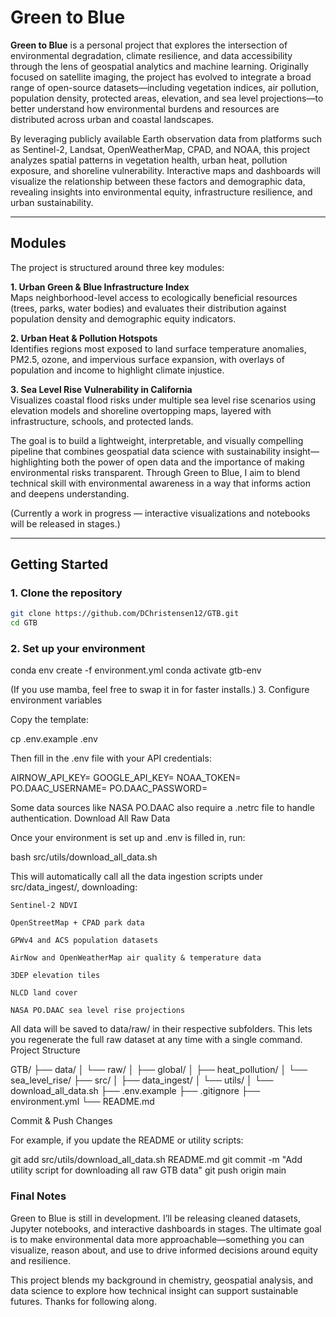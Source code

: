 # Green to Blue

**Green to Blue** is a personal project that explores the intersection of environmental degradation, climate resilience, and data accessibility through the lens of geospatial analytics and machine learning. Originally focused on satellite imaging, the project has evolved to integrate a broad range of open-source datasets—including vegetation indices, air pollution, population density, protected areas, elevation, and sea level projections—to better understand how environmental burdens and resources are distributed across urban and coastal landscapes.

By leveraging publicly available Earth observation data from platforms such as Sentinel-2, Landsat, OpenWeatherMap, CPAD, and NOAA, this project analyzes spatial patterns in vegetation health, urban heat, pollution exposure, and shoreline vulnerability. Interactive maps and dashboards will visualize the relationship between these factors and demographic data, revealing insights into environmental equity, infrastructure resilience, and urban sustainability.

---

## Modules

The project is structured around three key modules:

**1. Urban Green & Blue Infrastructure Index**  
Maps neighborhood-level access to ecologically beneficial resources (trees, parks, water bodies) and evaluates their distribution against population density and demographic equity indicators.

**2. Urban Heat & Pollution Hotspots**  
Identifies regions most exposed to land surface temperature anomalies, PM2.5, ozone, and impervious surface expansion, with overlays of population and income to highlight climate injustice.

**3. Sea Level Rise Vulnerability in California**  
Visualizes coastal flood risks under multiple sea level rise scenarios using elevation models and shoreline overtopping maps, layered with infrastructure, schools, and protected lands.

The goal is to build a lightweight, interpretable, and visually compelling pipeline that combines geospatial data science with sustainability insight—highlighting both the power of open data and the importance of making environmental risks transparent. Through Green to Blue, I aim to blend technical skill with environmental awareness in a way that informs action and deepens understanding.

(Currently a work in progress — interactive visualizations and notebooks will be released in stages.)

---

## Getting Started

### 1. Clone the repository

```bash
git clone https://github.com/DChristensen12/GTB.git
cd GTB
```

### 2. Set up your environment

conda env create -f environment.yml
conda activate gtb-env

(If you use mamba, feel free to swap it in for faster installs.)
3. Configure environment variables

Copy the template:

cp .env.example .env

Then fill in the .env file with your API credentials:

AIRNOW_API_KEY=
GOOGLE_API_KEY=
NOAA_TOKEN=
PO.DAAC_USERNAME=
PO.DAAC_PASSWORD=

Some data sources like NASA PO.DAAC also require a .netrc file to handle authentication.
Download All Raw Data

Once your environment is set up and .env is filled in, run:

bash src/utils/download_all_data.sh

This will automatically call all the data ingestion scripts under src/data_ingest/, downloading:

    Sentinel-2 NDVI

    OpenStreetMap + CPAD park data

    GPWv4 and ACS population datasets

    AirNow and OpenWeatherMap air quality & temperature data

    3DEP elevation tiles

    NLCD land cover

    NASA PO.DAAC sea level rise projections

All data will be saved to data/raw/ in their respective subfolders. This lets you regenerate the full raw dataset at any time with a single command.
Project Structure

GTB/
├── data/
│   └── raw/
│       ├── global/
│       ├── heat_pollution/
│       └── sea_level_rise/
├── src/
│   ├── data_ingest/
│   └── utils/
│       └── download_all_data.sh
├── .env.example
├── .gitignore
├── environment.yml
└── README.md

Commit & Push Changes

For example, if you update the README or utility scripts:

git add src/utils/download_all_data.sh README.md
git commit -m "Add utility script for downloading all raw GTB data"
git push origin main

### Final Notes

Green to Blue is still in development. I’ll be releasing cleaned datasets, Jupyter notebooks, and interactive dashboards in stages. The ultimate goal is to make environmental data more approachable—something you can visualize, reason about, and use to drive informed decisions around equity and resilience.

This project blends my background in chemistry, geospatial analysis, and data science to explore how technical insight can support sustainable futures. Thanks for following along.